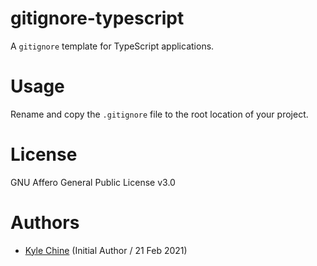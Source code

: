# gitignore-typescript

A `gitignore` template for TypeScript applications.

# Usage

Rename and copy the `.gitignore` file to the root location of your project.

# License

GNU Affero General Public License v3.0

# Authors

* [Kyle Chine](https://www.kylechine.name) (Initial Author / 21 Feb 2021)

